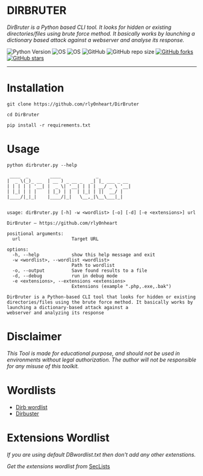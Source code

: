 # DIRBRUTER
*DirBruter is a Python based CLI tool. It looks for hidden or existing directories/files using brute force method. It basically works by launching a dictionary based attack against a webserver and analyse its response.*

![Python Version](https://img.shields.io/badge/python-3.x-blue?style=flat&logo=python)
![OS](https://img.shields.io/badge/OS-GNU%2FLinux-red?style=flat&logo=linux)
![OS](https://img.shields.io/badge/OS-Windows-blue?style=flat&logo=windows)
![GitHub](https://img.shields.io/github/license/rly0nheart/DirBruter?style=flat&logo=github)
![GitHub repo size](https://img.shields.io/github/repo-size/rly0nheart/DirBruter?style=flat&logo=github)
[![GitHub forks](https://img.shields.io/github/forks/rly0nheart/DirBruter?style=flat&logo=github)](https://github.com/rly0nheart/DirBruter/network)
[![GitHub stars](https://img.shields.io/github/stars/rly0nheart/DirBruter?style=flat&logo=github)](https://github.com/rly0nheart/DirBruter/stargazers)
***

# Installation

```
git clone https://github.com/rly0nheart/DirBruter
```

```
cd DirBruter
```

```
pip install -r requirements.txt
```


# Usage
```
python dirbruter.py --help
```
```
 ____  _        ____             _            
|  _ \(_)_ __  | __ ) _ __ _   _| |_ ___ _ __ 
| | | | | '__| |  _ \| '__| | | | __/ _ \ '__|
| |_| | | |    | |_) | |  | |_| | ||  __/ |   
|____/|_|_|    |____/|_|   \__,_|\__\___|_|   
                                              

usage: dirBruter.py [-h] -w <wordlist> [-o] [-d] [-e <extensions>] url

DirBruter — https://github.com/rly0nheart

positional arguments:
  url                   Target URL

options:
  -h, --help            show this help message and exit
  -w <wordlist>, --wordlist <wordlist>
                        Path to wordlist
  -o, --output          Save found results to a file
  -d, --debug           run in debug mode
  -e <extensions>, --extensions <extensions>
                        Extensions (example ".php,.exe,.bak")

DirBruter is a Python-based CLI tool that looks for hidden or existing directories/files using the brute force method. It basically works by launching a dictionary-based attack against a
webserver and analyzing its response

```

# Disclaimer

*This Tool is made for educational purpose, and should not be used in environments without legal authorization. The author will not be responsible for any misuse of this toolkit.*


# Wordlists
 
* [Dirb wordlist](https://github.com/v0re/dirb/tree/master/wordlists)
* [Dirbuster](https://github.com/daviddias/node-dirbuster/tree/master/lists)


# Extensions Wordlist
*If you are using default DBwordlist.txt then don't add any other extenstions.*

*Get the extensions wordlist from* [SecLists](https://github.com/danielmiessler/SecLists/blob/master/Discovery/Web-Content/web-extensions.txt)
